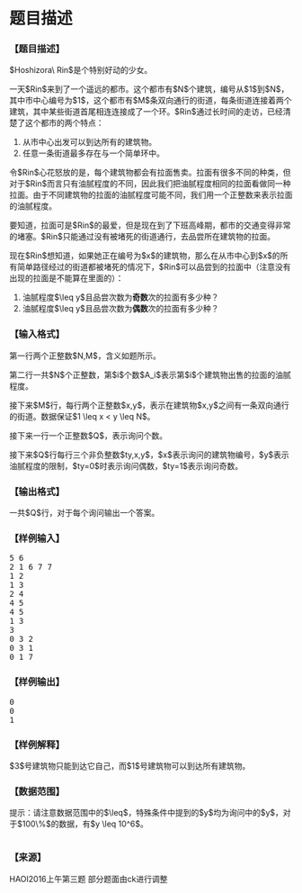 # 题目描述


<h3>
【题目描述】
</h3>
<p>
$Hoshizora\ Rin$是个特别好动的少女。
</p>
<p>
一天$Rin$来到了一个遥远的都市。这个都市有$N$个建筑，编号从$1$到$N$，其中市中心编号为$1$，这个都市有$M$条双向通行的街道，每条街道连接着两个建筑，其中某些街道首尾相连连接成了一个环。$Rin$通过长时间的走访，已经清楚了这个都市的两个特点：
</p>
<ol>
<li>
从市中心出发可以到达所有的建筑物。
</li>
<li>
任意一条街道最多存在与一个简单环中。
</li>
</ol>
<p>
令$Rin$心花怒放的是，每个建筑物都会有拉面售卖。拉面有很多不同的种类，但对于$Rin$而言只有油腻程度的不同，因此我们把油腻程度相同的拉面看做同一种拉面。由于不同建筑物的拉面的油腻程度可能不同，我们用一个正整数来表示拉面的油腻程度。
</p>
<p>
要知道，拉面可是$Rin$的最爱，但是现在到了下班高峰期，都市的交通变得非常的堵塞。$Rin$只能通过没有被堵死的街道通行，去品尝所在建筑物的拉面。
</p>
<p>
现在$Rin$想知道，如果她正在编号为$x$的建筑物，那么在从市中心到$x$的所有简单路径经过的街道都被堵死的情况下，$Rin$可以品尝到的拉面中（注意没有出现的拉面是不能算在里面的）：
</p>
<ol>
<li>
油腻程度$\leq y$且品尝次数为<strong>奇数</strong>次的拉面有多少种？
</li>
<li>
油腻程度$\leq y$且品尝次数为<strong>偶数</strong>次的拉面有多少种？
</li>
</ol>
<h3>
【输入格式】
</h3>
<p>
第一行两个正整数$N,M$，含义如题所示。
</p>
<p>
第二行一共$N$个正整数，第$i$个数$A_i$表示第$i$个建筑物出售的拉面的油腻程度。
</p>
<p>
接下来$M$行，每行两个正整数$x,y$，表示在建筑物$x,y$之间有一条双向通行的街道。数据保证$1 \leq x &lt; y \leq N$。
</p>
<p>
接下来一行一个正整数$Q$，表示询问个数。
</p>
<p>
接下来$Q$行每行三个非负整数$ty,x,y$，$x$表示询问的建筑物编号，$y$表示油腻程度的限制，$ty=0$时表示询问偶数，$ty=1$表示询问奇数。
</p>
<h3>
【输出格式】
</h3>
<p>
一共$Q$行，对于每个询问输出一个答案。
</p>
<h3>
【样例输入】
</h3>
<pre>5 6
2 1 6 7 7
1 2
1 3
2 4
4 5
4 5
1 3
3
0 3 2
0 3 1
0 1 7
</pre>
<h3>
【样例输出】
</h3>
<pre>0
0
1
</pre>
<h3>
【样例解释】
</h3>
<p>
$3$号建筑物只能到达它自己，而$1$号建筑物可以到达所有建筑物。
</p>
<h3>
【数据范围】
</h3>
<p>
提示：请注意数据范围中的$\leq$，特殊条件中提到的$y$均为询问中的$y$，对于$100\%$的数据，有$y \leq 10^6$。
</p>
<p>
<img alt="" src="/upload/image/20160424/20160424081956_99917.png"/> 
</p>
<h3>
【来源】
</h3>
<p>
HAOI2016上午第三题 部分题面由ck进行调整
</p>
